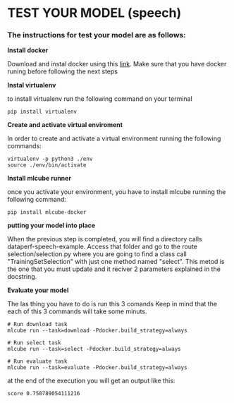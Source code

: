 # TEST YOUR MODEL (speech)
### The instructions for test your model are as follows:

__Install docker__

Download and instal docker using this [link](https://docs.docker.com/engine/install/). Make sure that you have docker runing before following the next steps

__Instal virtualenv__

to install virtualenv run the following command on your terminal
~~~
pip install virtualenv
~~~
__Create and activate virtual enviroment__

In order to create and activate a virtual environment running the following commands:
~~~
virtualenv -p python3 ./env
source ./env/bin/activate
~~~
__Install mlcube runner__

once you activate your environment, you have to install mlcube running the following command:
~~~
pip install mlcube-docker
~~~
__putting your model into place__

When the previous step is completed, you will find a directory calls dataperf-speech-example. Access that folder and go to the route selection/selection.py where you are going to find a class call "TrainingSetSelection" with just one method named "select". This metod is the one that you must update and it reciver 2 parameters explained in the docstring.

__Evaluate your model__

The las thing you have to do is run this 3 comands
Keep in mind that the each of this 3 commands will take some minuts.
~~~
# Run download task
mlcube run --task=download -Pdocker.build_strategy=always

# Run select task
mlcube run --task=select -Pdocker.build_strategy=always

# Run evaluate task
mlcube run --task=evaluate -Pdocker.build_strategy=always
~~~
at the end of the execution you will get an output like this:
~~~
score 0.750789054111216
~~~
